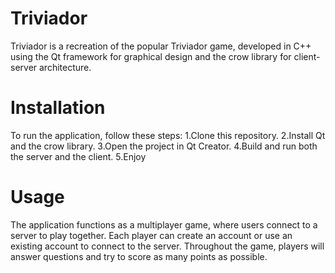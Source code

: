 # Triviador
Triviador is a recreation of the popular Triviador game, developed in C++ using the Qt framework for graphical design and the crow library for client-server architecture.

# Installation
To run the application, follow these steps:
1.Clone this repository.
2.Install Qt and the crow library.
3.Open the project in Qt Creator.
4.Build and run both the server and the client.
5.Enjoy
# Usage
The application functions as a multiplayer game, where users connect to a server to play together.
Each player can create an account or use an existing account to connect to the server.
Throughout the game, players will answer questions and try to score as many points as possible.
